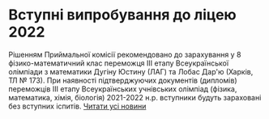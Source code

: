 # Вступні випробування до ліцею 2022
Рішенням Приймальної комісії рекомендовано до зарахування у 8 фізико-математичний клас переможця ІІІ етапу Всеукраїнської олімпіади з математики Дугіну Юстину (ЛАГ) та Лобас Дар'ю (Харків, ТЛ № 173).
При наявності підтверджуючих документів (дипломів) переможців ІІІ етапу Всеукраїнських учнівських олімпіад (фізика, математика, хімія, біологія) 2021-2022 н.р. вступники будуть зараховані без вступних іспитів.
[Читати усі новини](/news)

